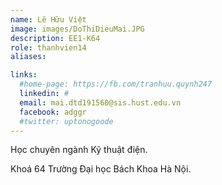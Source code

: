 ```yaml
---
name: Lê Hữu Việt
image: images/DoThiDieuMai.JPG
description: EE1-K64
role: thanhvien14
aliases:

links:
  #home-page: https://fb.com/tranhuu.quynh247
  linkedin: #
  email: mai.dtd191560@sis.hust.edu.vn
  facebook: adggr
  #twitter: uptonogoode
---
```


Học chuyên ngành Kỹ thuật điện.

Khoá 64 Trường Đại học Bách Khoa Hà Nội.
